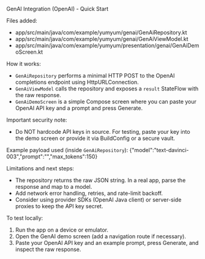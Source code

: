 GenAI Integration (OpenAI) - Quick Start

Files added:
- app/src/main/java/com/example/yumyum/genai/GenAiRepository.kt
- app/src/main/java/com/example/yumyum/genai/GenAiViewModel.kt
- app/src/main/java/com/example/yumyum/presentation/genai/GenAiDemoScreen.kt

How it works:
- `GenAiRepository` performs a minimal HTTP POST to the OpenAI completions endpoint using HttpURLConnection.
- `GenAiViewModel` calls the repository and exposes a `result` StateFlow with the raw response.
- `GenAiDemoScreen` is a simple Compose screen where you can paste your OpenAI API key and a prompt and press Generate.

Important security note:
- Do NOT hardcode API keys in source. For testing, paste your key into the demo screen or provide it via BuildConfig or a secure vault.

Example payload used (inside `GenAiRepository`):
{"model":"text-davinci-003","prompt":"<your prompt>","max_tokens":150}

Limitations and next steps:
- The repository returns the raw JSON string. In a real app, parse the response and map to a model.
- Add network error handling, retries, and rate-limit backoff.
- Consider using provider SDKs (OpenAI Java client) or server-side proxies to keep the API key secret.

To test locally:
1. Run the app on a device or emulator.
2. Open the GenAI demo screen (add a navigation route if necessary).
3. Paste your OpenAI API key and an example prompt, press Generate, and inspect the raw response.

